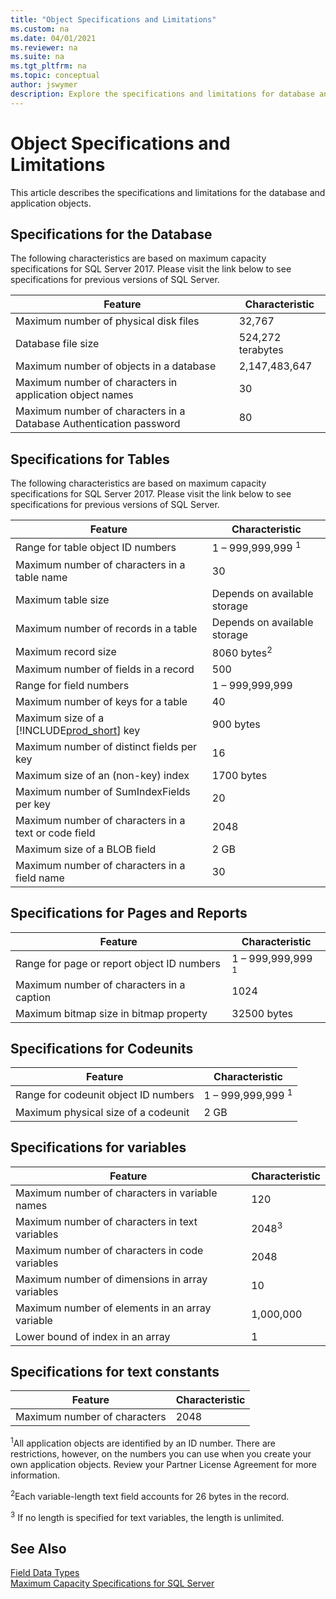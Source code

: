 ```yaml
---
title: "Object Specifications and Limitations"
ms.custom: na
ms.date: 04/01/2021
ms.reviewer: na
ms.suite: na
ms.tgt_pltfrm: na
ms.topic: conceptual
author: jswymer
description: Explore the specifications and limitations for database and application objects in Microsoft's Dynamics 365 Business Central. Learn about SQL Server 2017's maximum capacities.
---
```

# Object Specifications and Limitations

This article describes the specifications and limitations for the database and application objects.  
  
## Specifications for the Database
 
The following characteristics are based on maximum capacity specifications for SQL Server 2017. Please visit the link below to see specifications for previous versions of SQL Server.

|Feature|Characteristic|  
|-------------|--------------------|  
|Maximum number of physical disk files|32,767|  
|Database file size|524,272 terabytes|  
|Maximum number of objects in a database|2,147,483,647|  
|Maximum number of characters in application object names|30|  
|Maximum number of characters in a Database Authentication password|80|  

## Specifications for Tables
  
The following characteristics are based on maximum capacity specifications for SQL Server 2017. Please visit the link below to see specifications for previous versions of SQL Server.

|Feature|Characteristic|  
|-------------|--------------------|  
|Range for table object ID numbers|1 – 999,999,999 <sup>1</sup>|  
|Maximum number of characters in a table name|30|  
|Maximum table size|Depends on available storage|  
|Maximum number of records in a table|Depends on available storage|  
|Maximum record size|8060 bytes<sup>2</sup>|  
|Maximum number of fields in a record|500|  
|Range for field numbers|1 – 999,999,999|  
|Maximum number of keys for a table|40|  
|Maximum size of a [!INCLUDE[prod_short](../developer/includes/prod_short.md)] key|900 bytes|  
|Maximum number of distinct fields per key|16|  
|Maximum size of an (non-key) index|1700 bytes|  
|Maximum number of SumIndexFields per key|20|  
|Maximum number of characters in a text or code field|2048|  
|Maximum size of a BLOB field|2 GB|  
|Maximum number of characters in a field name|30|  
  
## Specifications for Pages and Reports  
  
|Feature|Characteristic|  
|-------------|--------------------|  
|Range for page or report object ID numbers|1 – 999,999,999 <sup>1</sup>|  
|Maximum number of characters in a caption|1024|  
|Maximum bitmap size in bitmap property|32500 bytes|  
  
## Specifications for Codeunits  
  
|Feature|Characteristic|  
|-------------|--------------------|  
|Range for codeunit object ID numbers|1 – 999,999,999 <sup>1</sup>|  
|Maximum physical size of a codeunit|2 GB|  
  
## Specifications for variables
 
|Feature|Characteristic|  
|-------------|--------------------|  
|Maximum number of characters in variable names|120|  
|Maximum number of characters in text variables|2048<sup>3</sup>|   
|Maximum number of characters in code variables|2048|  
|Maximum number of dimensions in array variables|10|  
|Maximum number of elements in an array variable|1,000,000|  
|Lower bound of index in an array|1|  

## Specifications for text constants  
  
|Feature|Characteristic|  
|-------------|--------------------|  
|Maximum number of characters|2048|   
  
<sup>1</sup>All application objects are identified by an ID number. There are restrictions, however, on the numbers you can use when you create your own application objects. Review your Partner License Agreement for more information. 

<sup>2</sup>Each variable-length text field accounts for 26 bytes in the record. 

<sup>3</sup> If no length is specified for text variables, the length is unlimited.  
  
## See Also  
 [Field Data Types](./methods-auto/library.md)   
 [Maximum Capacity Specifications for SQL Server](/sql/sql-server/maximum-capacity-specifications-for-sql-server)
